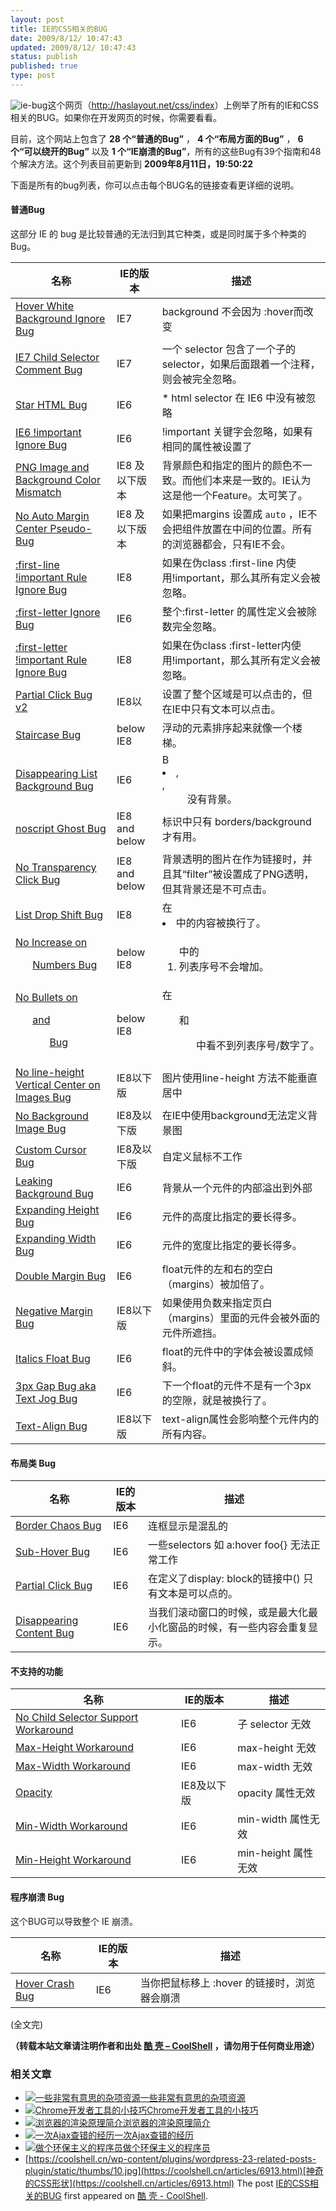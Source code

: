 ```yaml
---
layout: post
title: IE的CSS相关的BUG
date: 2009/8/12/ 10:47:43
updated: 2009/8/12/ 10:47:43
status: publish
published: true
type: post
---
```


![ie-bug](../wp-content/uploads/2009/08/ie-bug.jpg "ie-bug")这个网页（<http://haslayout.net/css/index>）上例举了所有的IE和CSS相关的BUG。如果你在开发网页的时候，你需要看看。


目前，这个网站上包含了 **28 个“普通的Bug”** ， **4 个“布局方面的Bug”** ， **6 个“可以绕开的Bug”** 以及 **1 个“IE崩溃的Bug”**，所有的这些Bug有39个指南和48个解决方法。这个列表目前更新到 **2009年8月11日，19:50:22** 


下面是所有的bug列表，你可以点击每个BUG名的链接查看更详细的说明。


#### 普通Bug


这部分 IE 的 bug 是比较普通的无法归到其它种类，或是同时属于多个种类的Bug。





| 名称 | IE的版本 | 描述 |
| --- | --- | --- |
| [Hover White Background Ignore Bug](http://haslayout.net/css/view?tut=Hover-White-Background-Ignore-Bug "'Hover White Background Ignore Bug' tutorial") | IE7 | background 不会因为 :hover而改变 |
| [IE7 Child Selector Comment Bug](http://haslayout.net/css/view?tut=IE7-Child-Selector-Comment-Bug "'IE7 Child Selector Comment Bug' tutorial") | IE7 | 一个 selector 包含了一个子的selector，如果后面跟着一个注释，则会被完全忽略。 |
| [Star HTML Bug](http://haslayout.net/css/view?tut=Star-HTML-Bug "'Star HTML Bug' tutorial") | IE6 | \* html selector 在 IE6 中没有被忽略 |
| [IE6 !important Ignore Bug](http://haslayout.net/css/view?tut=IE6--important-Ignore-Bug "'IE6 !important Ignore Bug' tutorial") | IE6 | !important 关键字会忽略，如果有相同的属性被设置了 |
| [PNG Image and Background Color Mismatch](http://haslayout.net/css/view?tut=PNG-Image-and-Background-Color-Mismatch "'PNG Image and Background Color Mismatch' tutorial") | IE8 及以下版本 | 背景颜色和指定的图片的颜色不一致。而他们本来是一致的。IE认为这是他一个Feature。太可笑了。 |
| [No Auto Margin Center Pseudo-Bug](http://haslayout.net/css/view?tut=No-Auto-Margin-Center-Pseudo-Bug "'No Auto Margin Center Pseudo-Bug' tutorial") | IE8 及以下版本 | 如果把margins 设置成 `auto` ，IE不会把组件放置在中间的位置。所有的浏览器都会，只有IE不会。 |
| [:first-line !important Rule Ignore Bug](http://haslayout.net/css/view?tut=-first-line--important-Rule-Ignore-Bug "':first-line !important Rule Ignore Bug' tutorial") | IE8 | 如果在伪class :first-line 内使用!important，那么其所有定义会被忽略。 |
| [:first-letter Ignore Bug](http://haslayout.net/css/view?tut=-first-letter-Ignore-Bug "':first-letter Ignore Bug' tutorial") | IE6 | 整个:first-letter 的属性定义会被除数完全忽略。 |
| [:first-letter !important Rule Ignore Bug](http://haslayout.net/css/view?tut=-first-letter--important-Rule-Ignore-Bug "':first-letter !important Rule Ignore Bug' tutorial") | IE8 | 如果在伪class :first-letter内使用!important，那么其所有定义会被忽略。 |
| [Partial Click Bug v2](http://haslayout.net/css/view?tut=Partial-Click-Bug-v2 "'Partial Click Bug v2' tutorial") | IE8以 | 设置了整个区域是可以点击的，但在IE中只有文本可以点击。 |
| [Staircase Bug](http://haslayout.net/css/view?tut=Staircase-Bug "'Staircase Bug' tutorial") | below IE8 | 浮动的元素排序起来就像一个楼梯。 |
| [Disappearing List Background Bug](http://haslayout.net/css/view?tut=Disappearing-List-Background-Bug "'Disappearing List Background Bug' tutorial") | IE6 | B <li>, <dt>, <dd> 没有背景。 |
| [noscript Ghost Bug](http://haslayout.net/css/view?tut=noscript-Ghost-Bug "'noscript Ghost Bug' tutorial") | IE8 and below | <noscript> 标识中只有 borders/background 才有用。 |
| [No Transparency Click Bug](http://haslayout.net/css/view?tut=No-Transparency-Click-Bug "'No Transparency Click Bug' tutorial") | IE8 and below | 背景透明的图片在作为链接时，并且其“filter”被设置成了PNG透明，但其背景还是不可点击。 |
| [List Drop Shift Bug](http://haslayout.net/css/view?tut=List-Drop-Shift-Bug "'List Drop Shift Bug' tutorial") | IE8 | 在<li>中的内容被换行了。 |
| [No Increase on <ol> Numbers Bug](http://haslayout.net/css/view?tut=No-Increase-on--ol--Numbers-Bug "'No Increase on <ol> Numbers Bug' tutorial") | below IE8 | <ol> 中的 <li> 列表序号不会增加。 |
| [No Bullets on <ul> and <ol> Bug](http://haslayout.net/css/view?tut=No-Bullets-on--ul--and--ol--Bug "'No Bullets on <ul> and <ol> Bug' tutorial") | below IE8 | 在<ul> 和 <ol> 中看不到列表序号/数字了。 |
| [No line-height Vertical Center on Images Bug](http://haslayout.net/css/view?tut=No-line-height-Vertical-Center-on-Images-Bug "'No line-height Vertical Center on Images Bug' tutorial") | IE8以下版 | 图片使用line-height 方法不能垂直居中 |
| [No Background Image Bug](http://haslayout.net/css/view?tut=No-Background-Image-Bug "'No Background Image Bug' tutorial") | IE8及以下版 | 在IE中使用background无法定义背景图 |
| [Custom Cursor Bug](http://haslayout.net/css/view?tut=Custom-Cursor-Bug "'Custom Cursor Bug' tutorial") | IE8及以下版 | 自定义鼠标不工作 |
| [Leaking Background Bug](http://haslayout.net/css/view?tut=Leaking-Background-Bug "'Leaking Background Bug' tutorial") | IE6 | 背景从一个元件的内部溢出到外部 |
| [Expanding Height Bug](http://haslayout.net/css/view?tut=Expanding-Height-Bug "'Expanding Height Bug' tutorial") | IE6 | 元件的高度比指定的要长得多。 |
| [Expanding Width Bug](http://haslayout.net/css/view?tut=Expanding-Width-Bug "'Expanding Width Bug' tutorial") | IE6 | 元件的宽度比指定的要长得多。 |
| [Double Margin Bug](http://haslayout.net/css/view?tut=Double-Margin-Bug "'Double Margin Bug' tutorial") | IE6 | float元件的左和右的空白（margins）被加倍了。 |
| [Negative Margin Bug](http://haslayout.net/css/view?tut=Negative-Margin-Bug "'Negative Margin Bug' tutorial") | IE8以下版 | 如果使用负数来指定页白（margins）里面的元件会被外面的元件所遮挡。 |
| [Italics Float Bug](http://haslayout.net/css/view?tut=Italics-Float-Bug "'Italics Float Bug' tutorial") | IE6 | float的元件中的字体会被设置成倾斜。 |
| [3px Gap Bug aka Text Jog Bug](http://haslayout.net/css/view?tut=3px-Gap-Bug-aka-Text-Jog-Bug "'3px Gap Bug aka Text Jog Bug' tutorial") | IE6 | 下一个float的元件不是有一个3px的空隙，就是被换行了。 |
| [Text-Align Bug](http://haslayout.net/css/view?tut=Text-Align-Bug "'Text-Align Bug' tutorial") | IE8以下版 | text-align属性会影响整个元件内的所有内容。 |


#### 布局类 Bug





| 名称 | IE的版本 | 描述 |
| --- | --- | --- |
| [Border Chaos Bug](http://haslayout.net/css/view?tut=Border-Chaos-Bug "'Border Chaos Bug' tutorial") | IE6 | 连框显示是混乱的 |
| [Sub-Hover Bug](http://haslayout.net/css/view?tut=Sub-Hover-Bug "'Sub-Hover Bug' tutorial") | IE6 | 一些selectors 如 a:hover foo{} 无法正常工作 |
| [Partial Click Bug](http://haslayout.net/css/view?tut=Partial-Click-Bug "'Partial Click Bug' tutorial") | IE6 | 在定义了display: block的链接中(<a>) 只有文本是可以点的。 |
| [Disappearing Content Bug](http://haslayout.net/css/view?tut=Disappearing-Content-Bug "'Disappearing Content Bug' tutorial") | IE6 | 当我们滚动窗口的时候，或是最大化最小化窗品的时候，有一些内容会重复显示。 |


#### 不支持的功能




| 名称 | IE的版本 | 描述 |
| --- | --- | --- |
| [No Child Selector Support Workaround](http://haslayout.net/css/view?tut=No-Child-Selector-Support-Workaround "'No Child Selector Support Workaround' tutorial") | IE6 | 子 selector 无效 |
| [Max-Height Workaround](http://haslayout.net/css/view?tut=Max-Height-Workaround "'Max-Height Workaround' tutorial") | IE6 | max-height 无效 |
| [Max-Width Workaround](http://haslayout.net/css/view?tut=Max-Width-Workaround "'Max-Width Workaround' tutorial") | IE6 | max-width 无效 |
| [Opacity](http://haslayout.net/css/view?tut=Opacity "'Opacity' tutorial") | IE8及以下版 | opacity 属性无效 |
| [Min-Width Workaround](http://haslayout.net/css/view?tut=Min-Width-Workaround "'Min-Width Workaround' tutorial") | IE6 | min-width 属性无效 |
| [Min-Height Workaround](http://haslayout.net/css/view?tut=Min-Height-Workaround "'Min-Height Workaround' tutorial") | IE6 | min-height 属性无效 |


#### 程序崩溃 Bug


这个BUG可以导致整个 IE 崩溃。




| 名称 | IE的版本 | 描述 |
| --- | --- | --- |
| [Hover Crash Bug](http://haslayout.net/css/view?tut=Hover-Crash-Bug "'Hover Crash Bug' tutorial") | IE6 | 当你把鼠标移上 :hover 的链接时，浏览器会崩溃 |


(全文完)



**（转载本站文章请注明作者和出处 [酷 壳 – CoolShell](https://coolshell.cn/) ，请勿用于任何商业用途）**



### 相关文章

* [![一些非常有意思的杂项资源](../wp-content/uploads/2010/09/biolab-150x150.jpg)](https://coolshell.cn/articles/3013.html)[一些非常有意思的杂项资源](https://coolshell.cn/articles/3013.html)
* [![Chrome开发者工具的小技巧](../wp-content/uploads/2017/01/pretty-code-150x150.gif)](https://coolshell.cn/articles/17634.html)[Chrome开发者工具的小技巧](https://coolshell.cn/articles/17634.html)
* [![浏览器的渲染原理简介](../wp-content/uploads/2013/05/Render-Process-150x150.jpg)](https://coolshell.cn/articles/9666.html)[浏览器的渲染原理简介](https://coolshell.cn/articles/9666.html)
* [![一次Ajax查错的经历](../wp-content/uploads/2012/08/ajax_error-150x150.jpg)](https://coolshell.cn/articles/8170.html)[一次Ajax查错的经历](https://coolshell.cn/articles/8170.html)
* [![做个环保主义的程序员](../wp-content/uploads/2012/04/Green-Computing-150x150.jpg)](https://coolshell.cn/articles/7186.html)[做个环保主义的程序员](https://coolshell.cn/articles/7186.html)
* [https://coolshell.cn/wp-content/plugins/wordpress-23-related-posts-plugin/static/thumbs/10.jpg](https://coolshell.cn/articles/6913.html)[神奇的CSS形状](https://coolshell.cn/articles/6913.html)
The post [IE的CSS相关的BUG](https://coolshell.cn/articles/1245.html) first appeared on [酷 壳 - CoolShell](https://coolshell.cn).